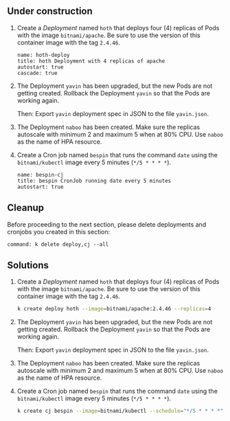 
## Under construction

1. Create a _Deployment_ named `hoth` that deploys four (4) replicas of Pods with the image `bitnami/apache`. Be sure to use the version of this container image with the tag `2.4.46`.

    ```examiner:execute-test
    name: hoth-deploy
    title: hoth Deployment with 4 replicas of apache
    autostart: true
    cascade: true
    ```

1. The Deployment `yavin` has been upgraded, but the new Pods are not getting created. Rollback the Deployment `yavin` so that the Pods are working again.

    Then: Export `yavin` deployment spec in JSON to the file `yavin.json`.

1. The Deployment `naboo` has been created.  Make sure the replicas autoscale with minimum 2 and maximum 5 when at 80% CPU.  Use `naboo` as the name of HPA resource.

1. Create a Cron job named `bespin` that runs the command `date` using the `bitnami/kubectl` image every 5 minutes (`*/5 * * * *`).

    ```examiner:execute-test
    name: bespin-cj
    title: bespin CronJob running date every 5 minutes
    autostart: true
    ```

## Cleanup

Before proceeding to the next section, please delete deployments and cronjobs you created in this section:

```terminal:execute
command: k delete deploy,cj --all
```

## Solutions

1. Create a _Deployment_ named `hoth` that deploys four (4) replicas of Pods with the image `bitnami/apache`. Be sure to use the version of this container image with the tag `2.4.46`.

    ```bash
    k create deploy hoth --image=bitnami/apache:2.4.46 --replicas=4 
    ```

1. The Deployment `yavin` has been upgraded, but the new Pods are not getting created. Rollback the Deployment `yavin` so that the Pods are working again.

    Then: Export `yavin` deployment spec in JSON to the file `yavin.json`.

1. The Deployment `naboo` has been created.  Make sure the replicas autoscale with minimum 2 and maximum 5 when at 80% CPU.  Use `naboo` as the name of HPA resource.

1. Create a Cron job named `bespin` that runs the command `date` using the `bitnami/kubectl` image every 5 minutes (`*/5 * * * *`).

    ```bash
    k create cj bespin --image=bitnami/kubectl --schedule="*/5 * * * *" -- date
    ```
